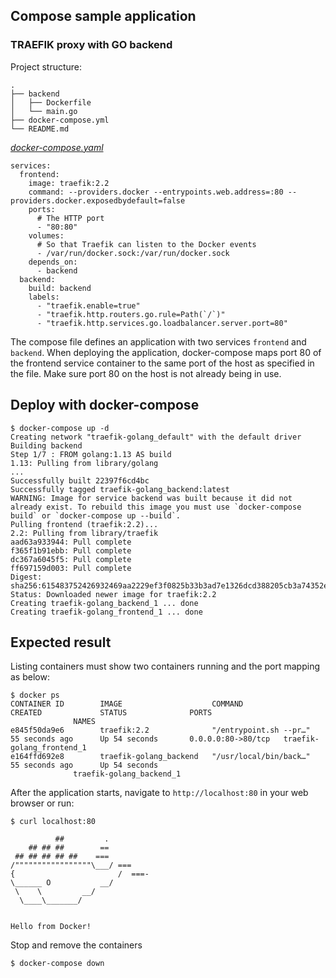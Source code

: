 ## Compose sample application
### TRAEFIK proxy with GO backend

Project structure:
```
.
├── backend
│   ├── Dockerfile
│   └── main.go
├── docker-compose.yml
└── README.md
```

[_docker-compose.yaml_](docker-compose.yaml)
```
services:
  frontend:
    image: traefik:2.2
    command: --providers.docker --entrypoints.web.address=:80 --providers.docker.exposedbydefault=false
    ports:
      # The HTTP port
      - "80:80"
    volumes:
      # So that Traefik can listen to the Docker events
      - /var/run/docker.sock:/var/run/docker.sock
    depends_on:
      - backend
  backend:
    build: backend
    labels:
      - "traefik.enable=true"
      - "traefik.http.routers.go.rule=Path(`/`)"
      - "traefik.http.services.go.loadbalancer.server.port=80"

```
The compose file defines an application with two services `frontend` and `backend`.
When deploying the application, docker-compose maps port 80 of the frontend service container to the same port of the host as specified in the file.
Make sure port 80 on the host is not already being in use.

## Deploy with docker-compose

```
$ docker-compose up -d
Creating network "traefik-golang_default" with the default driver
Building backend
Step 1/7 : FROM golang:1.13 AS build
1.13: Pulling from library/golang
...
Successfully built 22397f6cd4bc
Successfully tagged traefik-golang_backend:latest
WARNING: Image for service backend was built because it did not already exist. To rebuild this image you must use `docker-compose build` or `docker-compose up --build`.
Pulling frontend (traefik:2.2)...
2.2: Pulling from library/traefik
aad63a933944: Pull complete
f365f1b91ebb: Pull complete
dc367a6045f5: Pull complete
ff697159d003: Pull complete
Digest: sha256:615483752426932469aa2229ef3f0825b33b3ad7e1326dcd388205cb3a74352e
Status: Downloaded newer image for traefik:2.2
Creating traefik-golang_backend_1 ... done
Creating traefik-golang_frontend_1 ... done
```

## Expected result

Listing containers must show two containers running and the port mapping as below:
```
$ docker ps
CONTAINER ID        IMAGE                    COMMAND                  CREATED             STATUS              PORTS  
              NAMES
e845f50da9e6        traefik:2.2              "/entrypoint.sh --pr…"   55 seconds ago      Up 54 seconds       0.0.0.0:80->80/tcp   traefik-golang_frontend_1
e164ffd692e8        traefik-golang_backend   "/usr/local/bin/back…"   55 seconds ago      Up 54 seconds
              traefik-golang_backend_1
```

After the application starts, navigate to `http://localhost:80` in your web browser or run:
```
$ curl localhost:80

          ##         .
    ## ## ##        ==
 ## ## ## ## ##    ===
/"""""""""""""""""\___/ ===
{                       /  ===-
\______ O           __/
 \    \         __/
  \____\_______/

	
Hello from Docker!
```

Stop and remove the containers
```
$ docker-compose down
```

